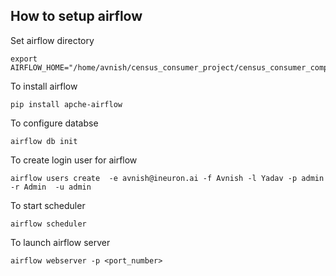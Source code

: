 
## How to setup airflow

Set airflow directory
```
export AIRFLOW_HOME="/home/avnish/census_consumer_project/census_consumer_complaint/airflow"
```

To install airflow 
```
pip install apche-airflow
```

To configure databse
```
airflow db init
```

To create login user for airflow
```
airflow users create  -e avnish@ineuron.ai -f Avnish -l Yadav -p admin -r Admin  -u admin
```
To start scheduler
```
airflow scheduler
```
To launch airflow server
```
airflow webserver -p <port_number>
```